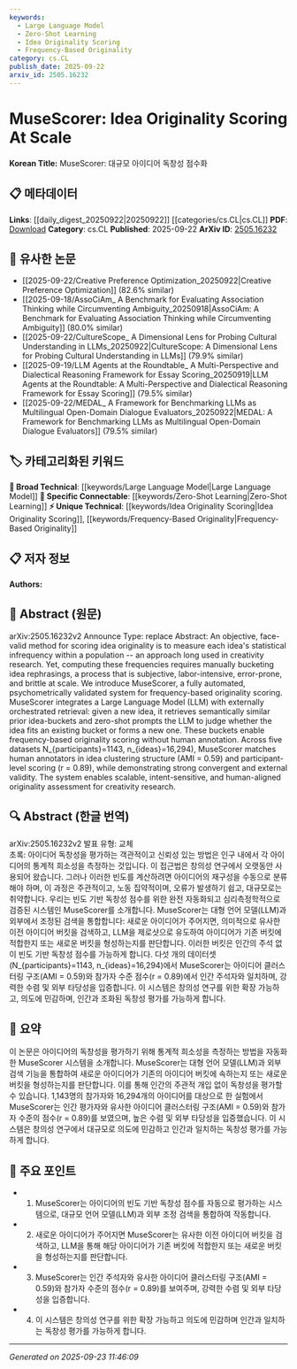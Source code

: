 ```yaml
---
keywords:
  - Large Language Model
  - Zero-Shot Learning
  - Idea Originality Scoring
  - Frequency-Based Originality
category: cs.CL
publish_date: 2025-09-22
arxiv_id: 2505.16232
---
```


<!-- KEYWORD_LINKING_METADATA:
{
  "processed_timestamp": "2025-09-23T11:46:09.954176",
  "vocabulary_version": "1.0",
  "selected_keywords": [
    "Large Language Model",
    "Zero-Shot Learning",
    "Idea Originality Scoring",
    "Frequency-Based Originality"
  ],
  "rejected_keywords": [],
  "similarity_scores": {
    "Large Language Model": 0.85,
    "Zero-Shot Learning": 0.82,
    "Idea Originality Scoring": 0.78,
    "Frequency-Based Originality": 0.77
  },
  "extraction_method": "AI_prompt_based",
  "budget_applied": true,
  "candidates_json": {
    "candidates": [
      {
        "surface": "Large Language Model",
        "canonical": "Large Language Model",
        "aliases": [
          "LLM"
        ],
        "category": "broad_technical",
        "rationale": "LLMs are central to the system's operation, facilitating the originality scoring process.",
        "novelty_score": 0.45,
        "connectivity_score": 0.88,
        "specificity_score": 0.65,
        "link_intent_score": 0.85
      },
      {
        "surface": "Zero-Shot Prompts",
        "canonical": "Zero-Shot Learning",
        "aliases": [
          "Zero-Shot"
        ],
        "category": "specific_connectable",
        "rationale": "Zero-shot capabilities are crucial for the system's ability to categorize ideas without prior examples.",
        "novelty_score": 0.68,
        "connectivity_score": 0.79,
        "specificity_score": 0.72,
        "link_intent_score": 0.82
      },
      {
        "surface": "Idea Originality Scoring",
        "canonical": "Idea Originality Scoring",
        "aliases": [
          "Originality Scoring"
        ],
        "category": "unique_technical",
        "rationale": "This concept is unique to the paper and central to its contribution, linking creativity and computational methods.",
        "novelty_score": 0.75,
        "connectivity_score": 0.65,
        "specificity_score": 0.85,
        "link_intent_score": 0.78
      },
      {
        "surface": "Frequency-Based Originality",
        "canonical": "Frequency-Based Originality",
        "aliases": [
          "Originality Frequency"
        ],
        "category": "unique_technical",
        "rationale": "This method is a novel approach to measuring originality, distinct from traditional methods.",
        "novelty_score": 0.72,
        "connectivity_score": 0.63,
        "specificity_score": 0.81,
        "link_intent_score": 0.77
      }
    ],
    "ban_list_suggestions": [
      "method",
      "process",
      "system"
    ]
  },
  "decisions": [
    {
      "candidate_surface": "Large Language Model",
      "resolved_canonical": "Large Language Model",
      "decision": "linked",
      "scores": {
        "novelty": 0.45,
        "connectivity": 0.88,
        "specificity": 0.65,
        "link_intent": 0.85
      }
    },
    {
      "candidate_surface": "Zero-Shot Prompts",
      "resolved_canonical": "Zero-Shot Learning",
      "decision": "linked",
      "scores": {
        "novelty": 0.68,
        "connectivity": 0.79,
        "specificity": 0.72,
        "link_intent": 0.82
      }
    },
    {
      "candidate_surface": "Idea Originality Scoring",
      "resolved_canonical": "Idea Originality Scoring",
      "decision": "linked",
      "scores": {
        "novelty": 0.75,
        "connectivity": 0.65,
        "specificity": 0.85,
        "link_intent": 0.78
      }
    },
    {
      "candidate_surface": "Frequency-Based Originality",
      "resolved_canonical": "Frequency-Based Originality",
      "decision": "linked",
      "scores": {
        "novelty": 0.72,
        "connectivity": 0.63,
        "specificity": 0.81,
        "link_intent": 0.77
      }
    }
  ]
}
-->

# MuseScorer: Idea Originality Scoring At Scale

**Korean Title:** MuseScorer: 대규모 아이디어 독창성 점수화

## 📋 메타데이터

**Links**: [[daily_digest_20250922|20250922]] [[categories/cs.CL|cs.CL]]
**PDF**: [Download](https://arxiv.org/pdf/2505.16232.pdf)
**Category**: cs.CL
**Published**: 2025-09-22
**ArXiv ID**: [2505.16232](https://arxiv.org/abs/2505.16232)

## 🔗 유사한 논문
- [[2025-09-22/Creative Preference Optimization_20250922|Creative Preference Optimization]] (82.6% similar)
- [[2025-09-18/AssoCiAm_ A Benchmark for Evaluating Association Thinking while Circumventing Ambiguity_20250918|AssoCiAm: A Benchmark for Evaluating Association Thinking while Circumventing Ambiguity]] (80.0% similar)
- [[2025-09-22/CultureScope_ A Dimensional Lens for Probing Cultural Understanding in LLMs_20250922|CultureScope: A Dimensional Lens for Probing Cultural Understanding in LLMs]] (79.9% similar)
- [[2025-09-19/LLM Agents at the Roundtable_ A Multi-Perspective and Dialectical Reasoning Framework for Essay Scoring_20250919|LLM Agents at the Roundtable: A Multi-Perspective and Dialectical Reasoning Framework for Essay Scoring]] (79.5% similar)
- [[2025-09-22/MEDAL_ A Framework for Benchmarking LLMs as Multilingual Open-Domain Dialogue Evaluators_20250922|MEDAL: A Framework for Benchmarking LLMs as Multilingual Open-Domain Dialogue Evaluators]] (79.5% similar)

## 🏷️ 카테고리화된 키워드
**🧠 Broad Technical**: [[keywords/Large Language Model|Large Language Model]]
**🔗 Specific Connectable**: [[keywords/Zero-Shot Learning|Zero-Shot Learning]]
**⚡ Unique Technical**: [[keywords/Idea Originality Scoring|Idea Originality Scoring]], [[keywords/Frequency-Based Originality|Frequency-Based Originality]]

## 📋 저자 정보

**Authors:** 

## 📄 Abstract (원문)

arXiv:2505.16232v2 Announce Type: replace 
Abstract: An objective, face-valid method for scoring idea originality is to measure each idea's statistical infrequency within a population -- an approach long used in creativity research. Yet, computing these frequencies requires manually bucketing idea rephrasings, a process that is subjective, labor-intensive, error-prone, and brittle at scale. We introduce MuseScorer, a fully automated, psychometrically validated system for frequency-based originality scoring. MuseScorer integrates a Large Language Model (LLM) with externally orchestrated retrieval: given a new idea, it retrieves semantically similar prior idea-buckets and zero-shot prompts the LLM to judge whether the idea fits an existing bucket or forms a new one. These buckets enable frequency-based originality scoring without human annotation. Across five datasets N_{participants}=1143, n_{ideas}=16,294), MuseScorer matches human annotators in idea clustering structure (AMI = 0.59) and participant-level scoring (r = 0.89), while demonstrating strong convergent and external validity. The system enables scalable, intent-sensitive, and human-aligned originality assessment for creativity research.

## 🔍 Abstract (한글 번역)

arXiv:2505.16232v2 발표 유형: 교체  
초록: 아이디어 독창성을 평가하는 객관적이고 신뢰성 있는 방법은 인구 내에서 각 아이디어의 통계적 희소성을 측정하는 것입니다. 이 접근법은 창의성 연구에서 오랫동안 사용되어 왔습니다. 그러나 이러한 빈도를 계산하려면 아이디어의 재구성을 수동으로 분류해야 하며, 이 과정은 주관적이고, 노동 집약적이며, 오류가 발생하기 쉽고, 대규모로는 취약합니다. 우리는 빈도 기반 독창성 점수를 위한 완전 자동화되고 심리측정학적으로 검증된 시스템인 MuseScorer를 소개합니다. MuseScorer는 대형 언어 모델(LLM)과 외부에서 조정된 검색을 통합합니다: 새로운 아이디어가 주어지면, 의미적으로 유사한 이전 아이디어 버킷을 검색하고, LLM을 제로샷으로 유도하여 아이디어가 기존 버킷에 적합한지 또는 새로운 버킷을 형성하는지를 판단합니다. 이러한 버킷은 인간의 주석 없이 빈도 기반 독창성 점수를 가능하게 합니다. 다섯 개의 데이터셋(N_{participants}=1143, n_{ideas}=16,294)에서 MuseScorer는 아이디어 클러스터링 구조(AMI = 0.59)와 참가자 수준 점수(r = 0.89)에서 인간 주석자와 일치하며, 강력한 수렴 및 외부 타당성을 입증합니다. 이 시스템은 창의성 연구를 위한 확장 가능하고, 의도에 민감하며, 인간과 조화된 독창성 평가를 가능하게 합니다.

## 📝 요약

이 논문은 아이디어의 독창성을 평가하기 위해 통계적 희소성을 측정하는 방법을 자동화한 MuseScorer 시스템을 소개합니다. MuseScorer는 대형 언어 모델(LLM)과 외부 검색 기능을 통합하여 새로운 아이디어가 기존의 아이디어 버킷에 속하는지 또는 새로운 버킷을 형성하는지를 판단합니다. 이를 통해 인간의 주관적 개입 없이 독창성을 평가할 수 있습니다. 1,143명의 참가자와 16,294개의 아이디어를 대상으로 한 실험에서 MuseScorer는 인간 평가자와 유사한 아이디어 클러스터링 구조(AMI = 0.59)와 참가자 수준의 점수(r = 0.89)를 보였으며, 높은 수렴 및 외부 타당성을 입증했습니다. 이 시스템은 창의성 연구에서 대규모로 의도에 민감하고 인간과 일치하는 독창성 평가를 가능하게 합니다.

## 🎯 주요 포인트

- 1. MuseScorer는 아이디어의 빈도 기반 독창성 점수를 자동으로 평가하는 시스템으로, 대규모 언어 모델(LLM)과 외부 조정 검색을 통합하여 작동합니다.
- 2. 새로운 아이디어가 주어지면 MuseScorer는 유사한 이전 아이디어 버킷을 검색하고, LLM을 통해 해당 아이디어가 기존 버킷에 적합한지 또는 새로운 버킷을 형성하는지를 판단합니다.
- 3. MuseScorer는 인간 주석자와 유사한 아이디어 클러스터링 구조(AMI = 0.59)와 참가자 수준의 점수(r = 0.89)를 보여주며, 강력한 수렴 및 외부 타당성을 입증합니다.
- 4. 이 시스템은 창의성 연구를 위한 확장 가능하고 의도에 민감하며 인간과 일치하는 독창성 평가를 가능하게 합니다.


---

*Generated on 2025-09-23 11:46:09*